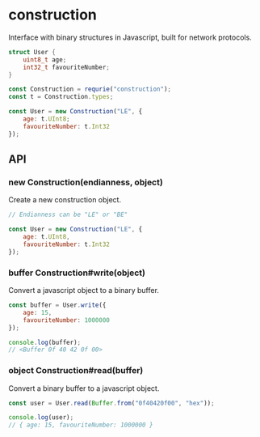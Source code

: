 # construction

Interface with binary structures in Javascript, built for network protocols.

``` C
struct User {
	uint8_t age;
	int32_t favouriteNumber;
}
```

``` javascript
const Construction = requrie("construction");
const t = Construction.types;

const User = new Construction("LE", {
	age: t.UInt8;
	favouriteNumber: t.Int32
});
```

## API

### new Construction(endianness, object)

Create a new construction object.

``` javascript
// Endianness can be "LE" or "BE"

const User = new Construction("LE", {
	age: t.UInt8,
	favouriteNumber: t.Int32
});
```

### buffer Construction#write(object)

Convert a javascript object to a binary buffer.

``` javascript
const buffer = User.write({
	age: 15,
	favouriteNumber: 1000000
});

console.log(buffer);
// <Buffer 0f 40 42 0f 00>
```

### object Construction#read(buffer)

Convert a binary buffer to a javascript object.

``` javascript
const user = User.read(Buffer.from("0f40420f00", "hex"));

console.log(user);
// { age: 15, favouriteNumber: 1000000 }
```
